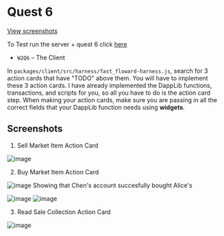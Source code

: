 # Quest 6

[View screenshots](#screenshots)

To Test run the server + quest 6 click [here](https://github.com/gelicamarie/glossy-klilathey-B7PD)

- `W2Q6` – The Client

In `packages/client/src/harness/fast_floward-harness.js`, search for 3 action cards that have "TODO" above them. You will have to implement these 3 action cards. I have already implemented the DappLib functions, transactions, and scripts for you, so all you have to do is the action card step. When making your action cards, make sure you are passing in all the correct fields that your DappLib function needs using **widgets**.

## Screenshots
1. Sell Market Item Action Card

![image](https://user-images.githubusercontent.com/66178381/128578435-d90bee37-c0b7-4dea-be46-74faa586a262.png)

2. Buy Market Item Action Card

![image](https://user-images.githubusercontent.com/66178381/128578554-ebff8433-dd8d-4920-966c-6e9500363aa8.png)
Showing that Chen's account succesfully bought Alice's

![image](https://user-images.githubusercontent.com/66178381/128578612-dd57c977-3abf-4981-b927-6d5fb6bdd474.png)
![image](https://user-images.githubusercontent.com/66178381/128578570-a3bd5e6b-67ec-4752-a24e-ba45aecbe6c9.png)

3. Read Sale Collection Action Card

![image](https://user-images.githubusercontent.com/66178381/128578739-1cc6beaa-0881-4182-8e5d-1a4154928266.png)

